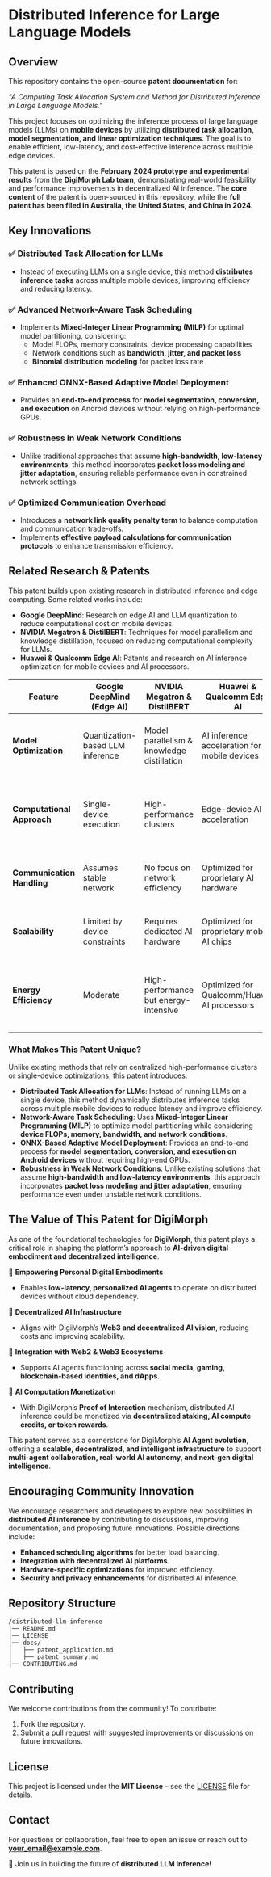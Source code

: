 # Distributed Inference for Large Language Models

## Overview
This repository contains the open-source **patent documentation** for:

_"A Computing Task Allocation System and Method for Distributed Inference in Large Language Models."_

This project focuses on optimizing the inference process of large language models (LLMs) on **mobile devices** by utilizing **distributed task allocation, model segmentation, and linear optimization techniques**. The goal is to enable efficient, low-latency, and cost-effective inference across multiple edge devices.

This patent is based on the **February 2024 prototype and experimental results** from the **DigiMorph Lab team**, demonstrating real-world feasibility and performance improvements in decentralized AI inference. The **core content** of the patent is open-sourced in this repository, while the **full patent has been filed in Australia, the United States, and China in 2024.**

## Key Innovations
### ✅ Distributed Task Allocation for LLMs
- Instead of executing LLMs on a single device, this method **distributes inference tasks** across multiple mobile devices, improving efficiency and reducing latency.

### ✅ Advanced Network-Aware Task Scheduling
- Implements **Mixed-Integer Linear Programming (MILP)** for optimal model partitioning, considering:
  - Model FLOPs, memory constraints, device processing capabilities
  - Network conditions such as **bandwidth, jitter, and packet loss**
  - **Binomial distribution modeling** for packet loss rate

### ✅ Enhanced ONNX-Based Adaptive Model Deployment
- Provides an **end-to-end process** for **model segmentation, conversion, and execution** on Android devices without relying on high-performance GPUs.

### ✅ Robustness in Weak Network Conditions
- Unlike traditional approaches that assume **high-bandwidth, low-latency environments**, this method incorporates **packet loss modeling and jitter adaptation**, ensuring reliable performance even in constrained network settings.

### ✅ Optimized Communication Overhead
- Introduces a **network link quality penalty term** to balance computation and communication trade-offs.
- Implements **effective payload calculations for communication protocols** to enhance transmission efficiency.

## Related Research & Patents
This patent builds upon existing research in distributed inference and edge computing. Some related works include:

- **Google DeepMind**: Research on edge AI and LLM quantization to reduce computational cost on mobile devices.
- **NVIDIA Megatron & DistilBERT**: Techniques for model parallelism and knowledge distillation, focused on reducing computational complexity for LLMs.
- **Huawei & Qualcomm Edge AI**: Patents and research on AI inference optimization for mobile devices and AI processors.

| Feature | Google DeepMind (Edge AI) | NVIDIA Megatron & DistilBERT | Huawei & Qualcomm Edge AI | This Patent (DigiMorph) |
|---------|--------------------------|-----------------------------|--------------------------|------------------------|
| **Model Optimization** | Quantization-based LLM inference | Model parallelism & knowledge distillation | AI inference acceleration for mobile devices | Distributed task allocation across multiple devices |
| **Computational Approach** | Single-device execution | High-performance clusters | Edge-device AI acceleration | Mixed-Integer Linear Programming (MILP) for dynamic task distribution |
| **Communication Handling** | Assumes stable network | No focus on network efficiency | Optimized for proprietary AI hardware | Models packet loss, jitter, and bandwidth constraints |
| **Scalability** | Limited by device constraints | Requires dedicated AI hardware | Optimized for proprietary mobile AI chips | Scales across edge devices with dynamic scheduling |
| **Energy Efficiency** | Moderate | High-performance but energy-intensive | Optimized for Qualcomm/Huawei AI processors | Uses free/low-cost local compute with efficient task scheduling |

### **What Makes This Patent Unique?**
Unlike existing methods that rely on centralized high-performance clusters or single-device optimizations, this patent introduces:

- **Distributed Task Allocation for LLMs**: Instead of running LLMs on a single device, this method dynamically distributes inference tasks across multiple mobile devices to reduce latency and improve efficiency.
- **Network-Aware Task Scheduling**: Uses **Mixed-Integer Linear Programming (MILP)** to optimize model partitioning while considering **device FLOPs, memory, bandwidth, and network conditions**.
- **ONNX-Based Adaptive Model Deployment**: Provides an end-to-end process for **model segmentation, conversion, and execution on Android devices** without requiring high-end GPUs.
- **Robustness in Weak Network Conditions**: Unlike existing solutions that assume **high-bandwidth and low-latency environments**, this approach incorporates **packet loss modeling and jitter adaptation**, ensuring performance even under unstable network conditions.

## The Value of This Patent for DigiMorph
As one of the foundational technologies for **DigiMorph**, this patent plays a critical role in shaping the platform’s approach to **AI-driven digital embodiment and decentralized intelligence**.

🔹 **Empowering Personal Digital Embodiments**
- Enables **low-latency, personalized AI agents** to operate on distributed devices without cloud dependency.

🔹 **Decentralized AI Infrastructure**
- Aligns with DigiMorph’s **Web3 and decentralized AI vision**, reducing costs and improving scalability.

🔹 **Integration with Web2 & Web3 Ecosystems**
- Supports AI agents functioning across **social media, gaming, blockchain-based identities, and dApps**.

🔹 **AI Computation Monetization**
- With DigiMorph’s **Proof of Interaction** mechanism, distributed AI inference could be monetized via **decentralized staking, AI compute credits, or token rewards**.

This patent serves as a cornerstone for DigiMorph’s **AI Agent evolution**, offering a **scalable, decentralized, and intelligent infrastructure** to support **multi-agent collaboration, real-world AI autonomy, and next-gen digital intelligence**.

## Encouraging Community Innovation
We encourage researchers and developers to explore new possibilities in **distributed AI inference** by contributing to discussions, improving documentation, and proposing future innovations. Possible directions include:
- **Enhanced scheduling algorithms** for better load balancing.
- **Integration with decentralized AI platforms**.
- **Hardware-specific optimizations** for improved efficiency.
- **Security and privacy enhancements** for distributed AI inference.

## Repository Structure
```
/distributed-llm-inference
│── README.md
│── LICENSE
│── docs/
│   ├── patent_application.md
│   ├── patent_summary.md
│── CONTRIBUTING.md
```

## Contributing
We welcome contributions from the community! To contribute:
1. Fork the repository.
2. Submit a pull request with suggested improvements or discussions on future innovations.

## License
This project is licensed under the **MIT License** – see the [LICENSE](LICENSE) file for details.

## Contact
For questions or collaboration, feel free to open an issue or reach out to **your_email@example.com**.

🚀 Join us in building the future of **distributed LLM inference!**

